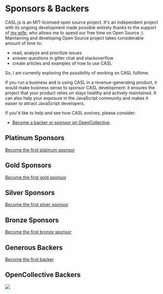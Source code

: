# Sponsors &amp; Backers

CASL.js is an MIT-licensed open source project. It's an independent project with its ongoing development made possible entirely thanks to the support of [my wife](https://github.com/Olena-Stotska), who allows me to spend our free time on Open Source :).
Maintaining and developing Open Source project takes considerable amount of time to:

* read, analyze and prioritize issues
* answer questions in gitter chat and stackoverflow
* create articles and examples of how to use CASL

So, I am currently exploring the possibility of working on CASL fulltime.

If you run a business and is using CASL in a revenue-generating product, it would make business sense to sponsor CASL development:
it ensures the project that your product relies on stays healthy and actively maintained. It can also help your exposure in the JavaScript community and makes it easier to attract JavaScript developers.

If you'd like to help and see how CASL evolves, please consider:

- [Become a backer or sponsor on OpenCollective](https://opencollective.com/casljs).

## Platinum Sponsors

[Become the first platinum sponsor](https://opencollective.com/casljs/contribute/platinum-sponsors-13746/checkout)

## Gold Sponsors

[Become the first gold sponsor](https://opencollective.com/casljs/contribute/gold-sponsors-13747/checkout)

## Silver Sponsors

[Become the first silver sponsor](https://opencollective.com/casljs/contribute/silver-sponsors-13745/checkout)

## Bronze Sponsors

[Become the first bronze sponsor](https://opencollective.com/casljs/contribute/bronze-sponsors-13741/checkout)

## Generous Backers

[Become the first backer](https://opencollective.com/casljs/contribute/backer-13740/checkout)


## OpenCollective Backers

<a href="https://opencollective.com/casljs#backers" target="_blank"><img src="https://opencollective.com/casljs/backers.svg?width=890"></a>
